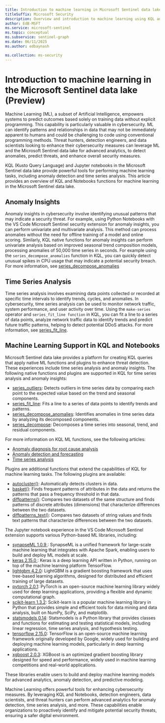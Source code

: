 ```yaml
---  
title: Introduction to machine learning in Microsoft Sentinel data lake (Preview)
titleSuffix: Microsoft Security  
description: Overview and introduction to machine learning using KQL and Jupyter notebooks in the Microsoft Sentinel data lake.
author: EdB-MSFT  
ms.service: microsoft-sentinel  
ms.topic: conceptual
ms.subservice: sentinel-graph
ms.date: 06/11/2025
ms.author: edbaynash  

ms.collection: ms-security  
---  
```


# Introduction to machine learning in the Microsoft Sentinel data lake (Preview)

Machine Learning (ML), a subset of Artificial Intelligence, empowers systems to predict outcomes based solely on training data without explicit programming. This capability is particularly valuable in cybersecurity. ML can identify patterns and relationships in data that may not be immediately apparent to humans and could be challenging to code using conventional programming methods. Threat hunters, detection engineers, and data scientists looking to enhance their cybersecurity measures can leverage ML and the Microsoft Sentinel data lake for advanced analytics, to detect anomalies, predict threats, and enhance overall security measures.  

KQL (Kusto Query Language) and Jupyter notebooks in the Microsoft Sentinel data lake provide powerful tools for performing machine learning tasks, including anomaly detection and time series analysis. This article provides an overview of KQL and Notebooks functions for machine learning in the Microsoft Sentinel data lake.

## Anomaly Insights

Anomaly insights in cybersecurity involve identifying unusual patterns that may indicate a security threat. For example, using Python Notebooks with the VS Code Microsoft Sentinel security extension for anomaly insights, you can perform univariate and multivariate analysis. This method can process anomalies without the need for offline training of a model and online scoring. Similarly, KQL native functions for anomaly insights can perform univariate analysis based on improved seasonal trend composition models, processing anomalies of 50,000 time series in seconds. For example using the `series_decompose_anomalies` function in KQL, you can quickly detect unusual spikes in CPU usage that may indicate a potential security breach. For more information, see [series_decompose_anomalies](/kusto/query/series-decompose-anomalies-function?view=microsoft-sentinel)  

## Time Series Analysis

Time series analysis involves examining data points collected or recorded at specific time intervals to identify trends, cycles, and anomalies. In cybersecurity, time series analysis can be used to monitor network traffic, system performance, and user activity over time. Using the `make-series` operator and `series_fit_line function` in KQL, you can fit a line to a series of data points, analyze network traffic data to identify trends and predict future traffic patterns, helping to detect potential DDoS attacks. For more information, see [series_fit_line](/kusto/query/series-fit-line-function?view=microsoft-sentinel).

## Machine Learning Support in KQL and Notebooks

Microsoft Sentinel data lake provides a platform for creating KQL queries that apply native ML functions and plugins to enhance threat detection. These experiences include time series analysis and anomaly insights. The following native functions and plugins are supported in KQL for time series analysis and anomaly insights:
+ [series_outliers](/kusto/query/series-outliers-function?view=microsoft-sentinel): Detects outliers in time series data by comparing each point to the expected value based on the trend and seasonal components.
+ [series_fit_line](/kusto/query/series-fit-line-function): Fits a line to a series of data points to identify trends and patterns.
+ [series_decompose_anomalies](/kusto/query/series-decompose-anomalies-function): Identifies anomalies in time series data by analyzing its decomposed components.
+ [series_decompose](/kusto/query/series-decompose-function): Decomposes a time series into seasonal, trend, and residual components.

For more information on KQL ML functions, see the following articles:
+ [Anomaly diagnosis for root cause analysis](/kusto/query/anomaly-diagnosis?view=microsoft-sentinel)
+ [Anomaly detection and forecasting](/kusto/query/anomaly-detection?view=microsoft-sentinel)
+ [Time series analysis](/kusto/query/time-series-analysis?view=microsoft-sentinel)

Plugins are additional functions that extend the capabilities of KQL for machine learning tasks. The following plugins are available: 

+ [autocluster()](/kusto/query/autocluster-plugin): Automatically detects clusters in data. 
+ [basket()](/kusto/query/basket-plugin): Finds frequent patterns of attributes in the data and returns the patterns that pass a frequency threshold in that data.
+ [diffpatterns()](/kusto/query/diffpatterns-plugin): Compares two datasets of the same structure and finds patterns of discrete attributes (dimensions) that characterize differences between the two datasets.
+ [diffpatterns_text()](/kusto/query/diffpatterns-text-plugin): Compares two datasets of string values and finds text patterns that characterize differences between the two datasets.


The Jupyter notebook experience in the VS Code Microsoft Sentinel extension supports various Python-based ML libraries, including:

+ [synapseML 1.0.9 ](https://pypi.org/project/synapseml/1.0.9): SynapseML is a unified framework for large-scale machine learning that integrates with Apache Spark, enabling users to build and deploy ML models at scale.
+ [keras 2.15.0 ](https://pypi.org/project/keras/2.15.0 ): Keras is a deep learning API written in Python, running on top of the machine learning platform TensorFlow.
+ [lightgbm 4.2.0](https://pypi.org/project/lightgbm/4.2.0): LightGBM is a gradient boosting framework that uses tree-based learning algorithms, designed for distributed and efficient training of large datasets.
+ [pytorch 2.0.1](https://pypi.org/project/torch/2.0.1): PyTorch is an open-source machine learning library widely used for deep learning applications, providing a flexible and dynamic computational graph.
+ [scikit-learn 1.3.2](https://pypi.org/project/scikit-learn/1.3.2): Scikit-learn is a popular machine learning library in Python that provides simple and efficient tools for data mining and data analysis, built on NumPy, SciPy, and matplotlib.
+ [statsmodels 0.14](https://pypi.org/project/statsmodels/0.14): Statsmodels is a Python library that provides classes and functions for estimating and testing statistical models, including linear regression, time series analysis, and hypothesis testing.
+ [tensorflow 2.15.0](https://pypi.org/project/tensorflow/2.15.0): TensorFlow is an open-source machine learning framework originally developed by Google, widely used for building and deploying machine learning models, particularly in deep learning applications.
+ [xgboost 2.0.3](https://pypi.org/project/xgboost/2.0.3): XGBoost is an optimized gradient boosting library designed for speed and performance, widely used in machine learning competitions and real-world applications.



These libraries enable users to build and deploy machine learning models for advanced analytics, anomaly detection, and predictive modeling.

Machine Learning offers powerful tools for enhancing cybersecurity measures. By leveraging KQL and Notebooks, detection engineers, data scientists, and threat hunters can perform advanced analytics for anomaly detection, time series analysis, and more. These capabilities enable organizations to proactively identify and mitigate potential security threats, ensuring a safer digital environment.
